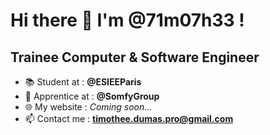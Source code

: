 # Hi there 👋 I'm @71m07h33 !
## Trainee Computer & Software Engineer

- 📚 Student at : **@ESIEEParis**
- 💼 Apprentice at : **@SomfyGroup**
- 🌐 My website : *Coming soon...*
- 📫 Contact me : **timothee.dumas.pro@gmail.com**

<!--
**t1m0th33dum4s/t1m0th33dum4s** is a ✨ _special_ ✨ repository because its `README.md` (this file) appears on your GitHub profile.

Here are some ideas to get you started:

- 🔭 I’m currently working on ...
- 🌱 I’m currently learning ...
- 👯 I’m looking to collaborate on ...
- 🤔 I’m looking for help with ...
- 💬 Ask me about ...
- 😄 Pronouns: ...
- ⚡ Fun fact: ...
-->

